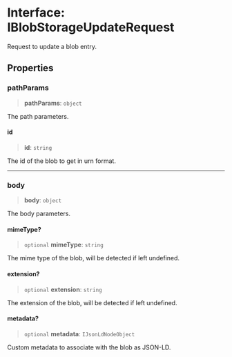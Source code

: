 # Interface: IBlobStorageUpdateRequest

Request to update a blob entry.

## Properties

### pathParams

> **pathParams**: `object`

The path parameters.

#### id

> **id**: `string`

The id of the blob to get in urn format.

***

### body

> **body**: `object`

The body parameters.

#### mimeType?

> `optional` **mimeType**: `string`

The mime type of the blob, will be detected if left undefined.

#### extension?

> `optional` **extension**: `string`

The extension of the blob, will be detected if left undefined.

#### metadata?

> `optional` **metadata**: `IJsonLdNodeObject`

Custom metadata to associate with the blob as JSON-LD.
